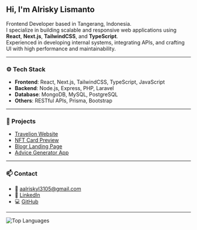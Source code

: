 ## Hi, I'm Alrisky Lismanto

Frontend Developer based in Tangerang, Indonesia.  
I specialize in building scalable and responsive web applications using **React**, **Next.js**, **TailwindCSS**, and **TypeScript**.  
Experienced in developing internal systems, integrating APIs, and crafting UI with high performance and maintainability.

---

### ⚙️ Tech Stack
- **Frontend**: React, Next.js, TailwindCSS, TypeScript, JavaScript
- **Backend**: Node.js, Express, PHP, Laravel
- **Database**: MongoDB, MySQL, PostgreSQL
- **Others**: RESTful APIs, Prisma, Bootstrap

---

### 🚀 Projects
- [Travelion Website](https://travelion-website.vercel.app)
- [NFT Card Preview](https://aalriskyl-nft-preview-card-github-io.vercel.app)
- [Blogr Landing Page](https://blogr-website-pi.vercel.app)
- [Advice Generator App](https://advice-generator-app-eta-three.vercel.app)

---

### 📫 Contact
- 📧 [aalriskyl3105@gmail.com](mailto:aalriskyl3105@gmail.com)  
- 💼 [LinkedIn](https://www.linkedin.com/in/alrisky-lismanto)  
- 💻 [GitHub](https://github.com/aalriskyl)

---
![Top Languages](https://github-readme-stats.vercel.app/api/top-langs/?username=aalriskyl&layout=compact&theme=dark)
